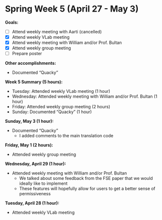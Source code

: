 # Spring Week 5 (April 27 - May 3) 

**Goals:**
- [ ] Attend weekly meeting with Aarti (cancelled)
- [x] Attend weekly VLab meeting
- [x] Attend weekly meeting with William and/or Prof. Bultan
- [x] Attend weekly group meeting
- [ ] Prepare poster

**Other accomplishments:**
- Documented “Quacky”

**Week 5 Summary (5 hours):**
- Tuesday: Attended weekly VLab meeting (1 hour)
- Wednesday: Attended weekly meeting with William and/or Prof. Bultan (1 hour)
- Friday: Attended weekly group meeting (2 hours)
- Sunday: Documented “Quacky” (1 hour)

**Sunday, May 3 (1 hour):**
- Documented “Quacky”
  - I added comments to the main translation code

**Friday, May 1 (2 hours):**
- Attended weekly group meeting

**Wednesday, April 29 (1 hour):**
- Attended weekly meeting with William and/or Prof. Bultan
  - We talked about some feedback from the FSE paper that we would ideally like to implement
  - These features will hopefully allow for users to get a better sense of permissiveness

**Tuesday, April 28 (1 hour):**
- Attended weekly VLab meeting
